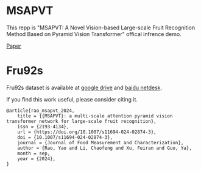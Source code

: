 # MSAPVT
This repp is "MSAPVT: A Novel Vision-based Large-scale Fruit Recognition Method Based on Pyramid Vision Transformer" offical infrence demo.

[Paper](https://link.springer.com/article/10.1007/s11694-024-02874-3)


# Fru92s
Fru92s dataset is available at [google drive](https://drive.google.com/file/d/14zwMi-Uqf6fuLoobjibQGd7DARi2yNY7/view?usp=sharing) and [baidu netdesk](https://pan.baidu.com/s/16MjUTN_s_NC5lWldTUYrYA?pwd=1111).


If you find this work useful, please consider citing it.
```
@article{rao_msapvt_2024,
	title = {{MSAPVT}: a multi-scale attention pyramid vision transformer network for large-scale fruit recognition},
	issn = {2193-4134},
	url = {https://doi.org/10.1007/s11694-024-02874-3},
	doi = {10.1007/s11694-024-02874-3},
	journal = {Journal of Food Measurement and Characterization},
	author = {Rao, Yao and Li, Chaofeng and Xu, Feiran and Guo, Ya},
	month = sep,
	year = {2024},
}
```
